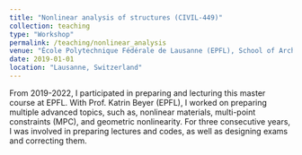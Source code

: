 ```yaml
---
title: "Nonlinear analysis of structures (CIVIL-449)"
collection: teaching
type: "Workshop"
permalink: /teaching/nonlinear_analysis
venue: "École Polytechnique Fédérale de Lausanne (EPFL), School of Architecture, Civil and Environmental Engineering (ENAC)"
date: 2019-01-01
location: "Lausanne, Switzerland"
---
```


From 2019-2022, I participated in preparing and lecturing this master course at EPFL. With Prof. Katrin Beyer (EPFL), I worked on preparing multiple advanced topics, such as, nonlinear materials, multi-point constraints (MPC), and geometric nonlinearity. For three consecutive years, I was involved in preparing lectures and codes, as well as designing exams and correcting them.
